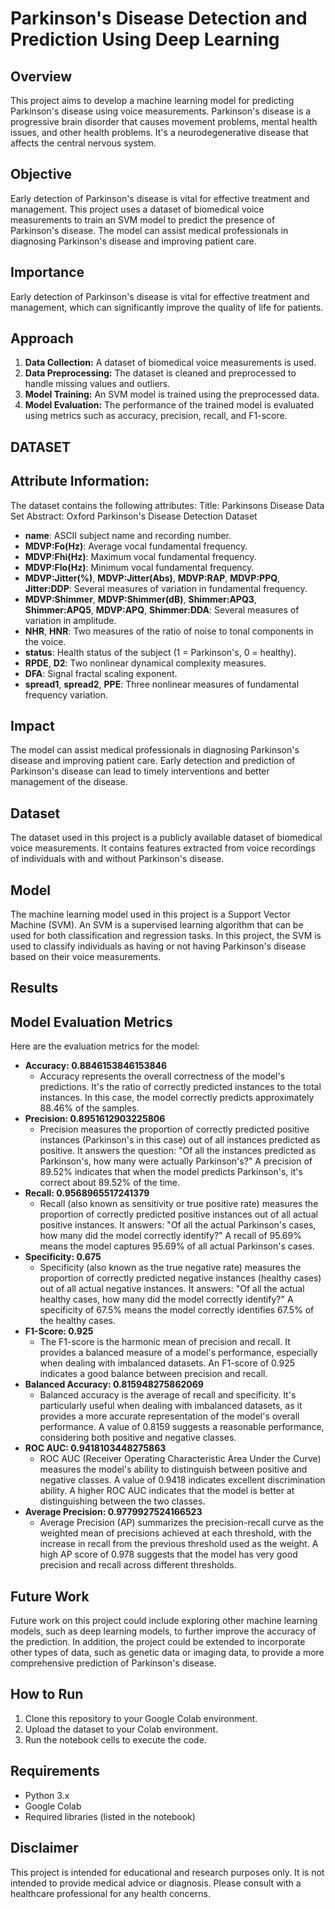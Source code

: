 # Parkinson's Disease Detection and Prediction Using Deep Learning

## Overview

This project aims to develop a machine learning model for predicting Parkinson's disease using voice measurements. Parkinson's disease is a progressive brain disorder that causes movement problems, mental health issues, and other health problems. It's a neurodegenerative disease that affects the central nervous system.

## Objective

Early detection of Parkinson's disease is vital for effective treatment and management. This project uses a dataset of biomedical voice measurements to train an SVM model to predict the presence of Parkinson's disease. The model can assist medical professionals in diagnosing Parkinson's disease and improving patient care.

## Importance

Early detection of Parkinson's disease is vital for effective treatment and management, which can significantly improve the quality of life for patients.

## Approach

1. **Data Collection:** A dataset of biomedical voice measurements is used.
2. **Data Preprocessing:** The dataset is cleaned and preprocessed to handle missing values and outliers.
3. **Model Training:** An SVM model is trained using the preprocessed data.
4. **Model Evaluation:** The performance of the trained model is evaluated using metrics such as accuracy, precision, recall, and F1-score.

## DATASET
## Attribute Information:
The dataset contains the following attributes:
Title: Parkinsons Disease Data Set
Abstract: Oxford Parkinson's Disease Detection Dataset

* **name**: ASCII subject name and recording number.
* **MDVP:Fo(Hz)**: Average vocal fundamental frequency.
* **MDVP:Fhi(Hz)**: Maximum vocal fundamental frequency.
* **MDVP:Flo(Hz)**: Minimum vocal fundamental frequency.
* **MDVP:Jitter(%)**, **MDVP:Jitter(Abs)**, **MDVP:RAP**, **MDVP:PPQ**, **Jitter:DDP**: Several measures of variation in fundamental frequency.
* **MDVP:Shimmer**, **MDVP:Shimmer(dB)**, **Shimmer:APQ3**, **Shimmer:APQ5**, **MDVP:APQ**, **Shimmer:DDA**: Several measures of variation in amplitude.
* **NHR**, **HNR**: Two measures of the ratio of noise to tonal components in the voice.
* **status**: Health status of the subject (1 = Parkinson's, 0 = healthy).
* **RPDE**, **D2**: Two nonlinear dynamical complexity measures.
* **DFA**: Signal fractal scaling exponent.
* **spread1**, **spread2**, **PPE**: Three nonlinear measures of fundamental frequency variation.

## Impact

The model can assist medical professionals in diagnosing Parkinson's disease and improving patient care. Early detection and prediction of Parkinson's disease can lead to timely interventions and better management of the disease.


## Dataset

The dataset used in this project is a publicly available dataset of biomedical voice measurements. It contains features extracted from voice recordings of individuals with and without Parkinson's disease.

## Model

The machine learning model used in this project is a Support Vector Machine (SVM). An SVM is a supervised learning algorithm that can be used for both classification and regression tasks. In this project, the SVM is used to classify individuals as having or not having Parkinson's disease based on their voice measurements.

## Results

## Model Evaluation Metrics

Here are the evaluation metrics for the model:

* **Accuracy: 0.8846153846153846**
    * Accuracy represents the overall correctness of the model's predictions. It's the ratio of correctly predicted instances to the total instances. In this case, the model correctly predicts approximately 88.46% of the samples.
* **Precision: 0.8951612903225806**
    * Precision measures the proportion of correctly predicted positive instances (Parkinson's in this case) out of all instances predicted as positive. It answers the question: "Of all the instances predicted as Parkinson's, how many were actually Parkinson's?" A precision of 89.52% indicates that when the model predicts Parkinson's, it's correct about 89.52% of the time.
* **Recall: 0.9568965517241379**
    * Recall (also known as sensitivity or true positive rate) measures the proportion of correctly predicted positive instances out of all actual positive instances. It answers: "Of all the actual Parkinson's cases, how many did the model correctly identify?" A recall of 95.69% means the model captures 95.69% of all actual Parkinson's cases.
* **Specificity: 0.675**
    * Specificity (also known as the true negative rate) measures the proportion of correctly predicted negative instances (healthy cases) out of all actual negative instances. It answers: "Of all the actual healthy cases, how many did the model correctly identify?" A specificity of 67.5% means the model correctly identifies 67.5% of the healthy cases.
* **F1-Score: 0.925**
    * The F1-score is the harmonic mean of precision and recall. It provides a balanced measure of a model's performance, especially when dealing with imbalanced datasets. An F1-score of 0.925 indicates a good balance between precision and recall.
* **Balanced Accuracy: 0.815948275862069**
    * Balanced accuracy is the average of recall and specificity. It's particularly useful when dealing with imbalanced datasets, as it provides a more accurate representation of the model's overall performance. A value of 0.8159 suggests a reasonable performance, considering both positive and negative classes.
* **ROC AUC: 0.9418103448275863**
    * ROC AUC (Receiver Operating Characteristic Area Under the Curve) measures the model's ability to distinguish between positive and negative classes. A value of 0.9418 indicates excellent discrimination ability. A higher ROC AUC indicates that the model is better at distinguishing between the two classes.
* **Average Precision: 0.9779927524166523**
    * Average Precision (AP) summarizes the precision-recall curve as the weighted mean of precisions achieved at each threshold, with the increase in recall from the previous threshold used as the weight. A high AP score of 0.978 suggests that the model has very good precision and recall across different thresholds.

## Future Work

Future work on this project could include exploring other machine learning models, such as deep learning models, to further improve the accuracy of the prediction. In addition, the project could be extended to incorporate other types of data, such as genetic data or imaging data, to provide a more comprehensive prediction of Parkinson's disease.

## How to Run

1. Clone this repository to your Google Colab environment.
2. Upload the dataset to your Colab environment.
3. Run the notebook cells to execute the code.

## Requirements

* Python 3.x
* Google Colab
* Required libraries (listed in the notebook)

## Disclaimer

This project is intended for educational and research purposes only. It is not intended to provide medical advice or diagnosis. Please consult with a healthcare professional for any health concerns.
